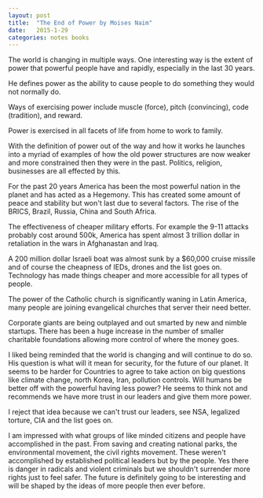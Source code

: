 ```yaml
---
layout: post
title:  "The End of Power by Moises Naim"
date:   2015-1-29
categories: notes books
---
```


The world is changing in multiple ways. One interesting way is the extent of power that powerful people have and rapidly, especially in the last 30 years.


He defines power as the ability to cause people to do something they would not normally do.

Ways of exercising power include muscle (force), pitch (convincing), code (tradition), and reward.

Power is exercised in all facets of life from home to work to family. 

With the definition of power out of the way and how it works he launches into a myriad of examples of how the old power structures are now weaker and more constrained then they were in the past.  Politics, religion, businesses are all effected by this.

For the past 20 years America has been the most powerful nation in the planet and has acted as a Hegemony.  This has created some amount of peace and stability but won't last due to several factors.  The rise of the BRICS,  Brazil, Russia, China and South Africa.  

The effectiveness of cheaper military efforts.  For example the 9-11 attacks probably cost around 500k, America has spent almost 3 trillion dollar in retaliation in the wars in Afghanastan and Iraq. 

A 200 million dollar Israeli boat was almost sunk by a $60,000 cruise missile and of course the cheapness of IEDs, drones and the list goes on.  Technology has made things cheaper and more accessible for all types of people.

The power of the Catholic church is significantly waning in Latin America, many people are joining evangelical churches that server their need better.

Corporate giants are being outplayed and out smarted by new and nimble startups. There has been a huge increase in the number of smaller charitable foundations allowing more control of where the money goes.

I liked being reminded that the world is changing and will continue to do so.  His question is what will it mean for security, for the future of our planet. It seems to be harder for Countries to agree to take action on big questions like climate change, north Korea, Iran, pollution controls.  Will humans be better off with the powerful having less power?  He seems to think not and recommends we have more trust in our leaders and give them more power.

I reject that idea because we can't trust our leaders, see NSA, legalized torture, CIA and the list goes on. 

I am impressed with what groups of like minded citizens and people have accomplished in the past.  From saving and creating national parks, the environmental movement, the civil rights movement.  These weren't accomplished by established political leaders but by the people. Yes there is danger in radicals and violent criminals but we shouldn't surrender more rights just to feel safer. The future is definitely going to be interesting and  will be shaped by the ideas of more people then ever before.